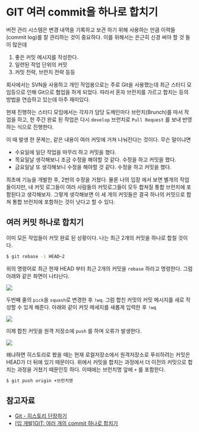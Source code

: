 GIT 여러 commit을 하나로 합치기
===

버전 관리 시스템은 변경 내역을 기록하고 보관 하기 위해 사용하는 만큼 이력들(commit log)를 잘 관리하는 것이 중요하다. 이를 위해서는 은근히 신경 써야 할 것 들이 많은데

1. 좋은 커밋 메시지를 작성한다.
2. 일련된 작업 단위의 커밋
3. 커밋 전략, 브런치 전략 등등

회사에서는 SVN을 사용하고 개인 작업용으로는 주로 Git을 사용했는데 최근 스터디 모임등으로 인해 Git으로 협업을 하게 되었다. 따라서 혼자 브런치를 가르고 합치는 등의 방법을 연습하고 있는데 아주 재미있다.

현재 진행하는 스터디 모임에서는 각자가 담당 도메인마다 브런치(Brunch)를 따서 작업을 하고, 한 주간 완료 된 작업은 다시 `develop` 브런치로 `Pull Request` 를 보내 반영하는 식으로 진행한다.

이 때 발생 한 문제는, 같은 내용이 여러 커밋에 거쳐 나눠진다는 것이다. 무슨 말이냐면 

- 수요일에 일단 작업을 마무리 하고 커밋을 했다. 
- 목요일날 생각해보니 조금 수정을 해야할 것 같다. 수정을 하고 커밋을 했다.
- 금요일날 또 생각해보니 수정을 해야할 것 같다. 수정을 하고 커밋을 했다.

최초에 기능을 개발한 후, 2번의 수정을 거쳤다. 물론 나의 입장 에서 보면 별개의 작업들이지만, 내 커밋 로그들이 여러 사람들의 커밋로그들이 모두 합쳐질 통합 브런치에 포함된다고 생각해보자.
그렇게 생각해보면 이 세 개의 커밋들은 결국 하나의 커밋으로 합쳐 통합 브런치에 포함하는 것이 낫다고 할 수 있다. 

## 여러 커밋 하나로 합치기

이미 모든 작업들이 커밋 완료 된 상황이다. 나는 최근 2개의 커밋을 하나로 합칠 것이다.

```bash
$ git rebase -i HEAD~2
```

위의 명령어로 최근 현재 HEAD 부터 최근 2개의 커밋을 `rebase` 하라고 명령한다.
그럼 아래와 같은 화면이 나타난다.

![](../img/git-commit-merge-img1.png)

두번째 줄의 `pick`을 `squash`로 변경한 후 `!wq`. 그럼 합친 커밋의 커밋 메시지를 새로 작성할 수 있게 해준다. 아래와 같이 커밋 메세지를 새롭게 입력한 후 `!wq`

![](../img/git-commit-merge-img2.png)

이제 합친 커밋을 원격 저장소에 `push` 를 하며 오류가 발생한다. 

![](../img/git-commit-merge-img3.png)

왜냐하면 히스토리로 봤을 때는 현재 로컬저장소에서 원격저장소로 푸쉬하려는 커밋은 HEAD가 더 뒤에 있기 때문이다. 위에서 커밋을 합치는 과정에서 더 이전의 커밋으로 합치는 과정을 거쳤기 때문인듯 하다. 이때에는 브런치명 앞에 `+` 를 포함한다.

```bash
$ git push origin +브런치명
```


## 참고자료

- [Git - 히스토리 단장하기](https://git-scm.com/book/ko/v1/Git-%EB%8F%84%EA%B5%AC-%ED%9E%88%EC%8A%A4%ED%86%A0%EB%A6%AC-%EB%8B%A8%EC%9E%A5%ED%95%98%EA%B8%B0)
- [[입 개발]GIT: 여러 개의 commit 하나로 합치기](https://charsyam.wordpress.com/2013/01/11/%EC%9E%85-%EA%B0%9C%EB%B0%9Cgit-%EC%97%AC%EB%9F%AC-%EA%B0%9C%EC%9D%98-commit-%ED%95%98%EB%82%98%EB%A1%9C-%ED%95%A9%EC%B9%98%EA%B8%B0/)